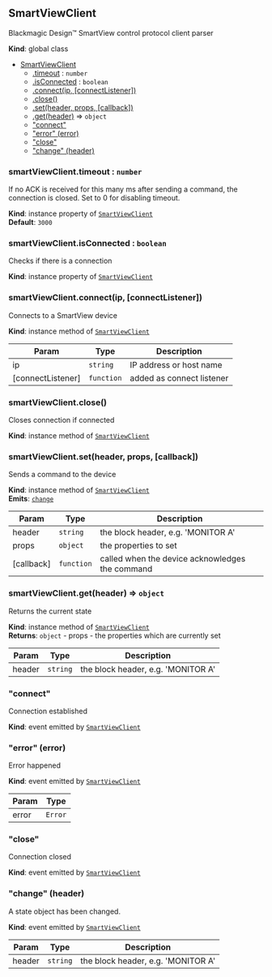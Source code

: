 <a name="SmartViewClient"></a>
## SmartViewClient
Blackmagic Design™ SmartView control protocol client parser

**Kind**: global class  

* [SmartViewClient](#SmartViewClient)
  * [.timeout](#SmartViewClient+timeout) : <code>number</code>
  * [.isConnected](#SmartViewClient+isConnected) : <code>boolean</code>
  * [.connect(ip, [connectListener])](#SmartViewClient+connect)
  * [.close()](#SmartViewClient+close)
  * [.set(header, props, [callback])](#SmartViewClient+set)
  * [.get(header)](#SmartViewClient+get) ⇒ <code>object</code>
  * ["connect"](#SmartViewClient+event_connect)
  * ["error" (error)](#SmartViewClient+event_error)
  * ["close"](#SmartViewClient+event_close)
  * ["change" (header)](#SmartViewClient+event_change)

<a name="SmartViewClient+timeout"></a>
### smartViewClient.timeout : <code>number</code>
If no ACK is received for this many ms after sending a command, the
connection is closed. Set to 0 for disabling timeout.

**Kind**: instance property of <code>[SmartViewClient](#SmartViewClient)</code>  
**Default**: <code>3000</code>  
<a name="SmartViewClient+isConnected"></a>
### smartViewClient.isConnected : <code>boolean</code>
Checks if there is a connection

**Kind**: instance property of <code>[SmartViewClient](#SmartViewClient)</code>  
<a name="SmartViewClient+connect"></a>
### smartViewClient.connect(ip, [connectListener])
Connects to a SmartView device

**Kind**: instance method of <code>[SmartViewClient](#SmartViewClient)</code>  

| Param | Type | Description |
| --- | --- | --- |
| ip | <code>string</code> | IP address or host name |
| [connectListener] | <code>function</code> | added as connect listener |

<a name="SmartViewClient+close"></a>
### smartViewClient.close()
Closes connection if connected

**Kind**: instance method of <code>[SmartViewClient](#SmartViewClient)</code>  
<a name="SmartViewClient+set"></a>
### smartViewClient.set(header, props, [callback])
Sends a command to the device

**Kind**: instance method of <code>[SmartViewClient](#SmartViewClient)</code>  
**Emits**: <code>[change](#SmartViewClient+event_change)</code>  

| Param | Type | Description |
| --- | --- | --- |
| header | <code>string</code> | the block header, e.g. 'MONITOR A' |
| props | <code>object</code> | the properties to set |
| [callback] | <code>function</code> | called when the device acknowledges the command |

<a name="SmartViewClient+get"></a>
### smartViewClient.get(header) ⇒ <code>object</code>
Returns the current state

**Kind**: instance method of <code>[SmartViewClient](#SmartViewClient)</code>  
**Returns**: <code>object</code> - props - the properties which are currently set  

| Param | Type | Description |
| --- | --- | --- |
| header | <code>string</code> | the block header, e.g. 'MONITOR A' |

<a name="SmartViewClient+event_connect"></a>
### "connect"
Connection established

**Kind**: event emitted by <code>[SmartViewClient](#SmartViewClient)</code>  
<a name="SmartViewClient+event_error"></a>
### "error" (error)
Error happened

**Kind**: event emitted by <code>[SmartViewClient](#SmartViewClient)</code>  

| Param | Type |
| --- | --- |
| error | <code>Error</code> | 

<a name="SmartViewClient+event_close"></a>
### "close"
Connection closed

**Kind**: event emitted by <code>[SmartViewClient](#SmartViewClient)</code>  
<a name="SmartViewClient+event_change"></a>
### "change" (header)
A state object has been changed.

**Kind**: event emitted by <code>[SmartViewClient](#SmartViewClient)</code>  

| Param | Type | Description |
| --- | --- | --- |
| header | <code>string</code> | the block header, e.g. 'MONITOR A' |

